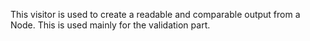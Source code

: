 This visitor is used to create a readable and comparable output from a Node.
This is used mainly for the validation part.
